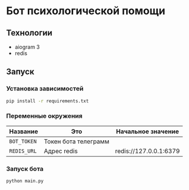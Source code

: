 # Бот психологической помощи

## Технологии 
- aiogram 3
- redis

## Запуск

### Установка зависимостей

```cmd
pip install -r requirements.txt
```

### Переменные окружения

| Название             | Это                  |   Начальное значение   |
|----------------------|----------------------|:----------------------:|
| `BOT_TOKEN`          | Токен бота телеграмм |                        |
| `REDIS_URL`          | Адрес redis          | redis://127.0.0.1:6379 |

### Запуск бота

```cmd
python main.py
```
